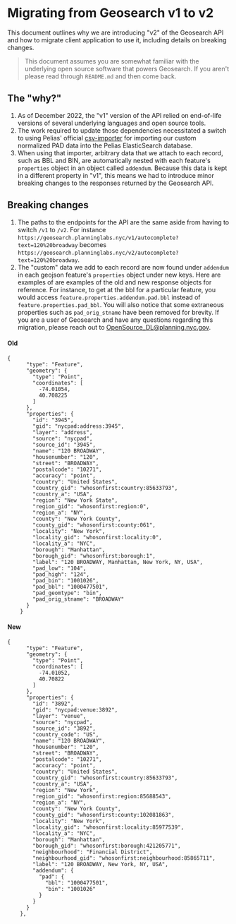 # Migrating from Geosearch v1 to v2
This document outlines why we are introducing "v2" of the Geosearch API and how to migrate client application to use it, including details on breaking changes.

> This document assumes you are somewhat familiar with the underlying open source software that powers Geosearch. If you aren't please read through `README.md` and then come back.

## The "why?"
1. As of December 2022, the "v1" version of the API relied on end-of-life versions of several underlying languages and open source tools.
2. The work required to update those dependencies necessitated a switch to using Pelias' official [csv-importer](https://github.com/pelias/csv-importer) for importing our custom normalized PAD data into the Pelias ElasticSearch database.
3. When using that importer, arbitrary data that we attach to each record, such as BBL and BIN, are automatically nested with each feature's `properties` object in an object called `addendum`. Because this data is kept in a different property in "v1", this means we had to introduce minor breaking changes to the responses returned by the Geosearch API.

## Breaking changes
1. The paths to the endpoints for the API are the same aside from having to switch `/v1` to `/v2`. For instance `https://geosearch.planninglabs.nyc/v1/autocomplete?text=120%20broadway` becomes `https://geosearch.planninglabs.nyc/v2/autocomplete?text=120%20broadway`.
2. The "custom" data we add to each record are now found under `addendum` in each geojson feature's `properties` object under new keys. Here are examples of are examples of the old and new response objects for reference. For instance, to get at the bbl for a particular feature, you would access `feature.properties.addendum.pad.bbl` instead of `feature.properties.pad_bbl`. You will also notice that some extraneous properties such as `pad_orig_stname` have been removed for brevity. If you are a user of Geosearch and have any questions regarding this migration, please reach out to OpenSource_DL@planning.nyc.gov.

#### Old
```
{
      "type": "Feature",
      "geometry": {
        "type": "Point",
        "coordinates": [
          -74.01054,
          40.708225
        ]
      },
      "properties": {
        "id": "3945",
        "gid": "nycpad:address:3945",
        "layer": "address",
        "source": "nycpad",
        "source_id": "3945",
        "name": "120 BROADWAY",
        "housenumber": "120",
        "street": "BROADWAY",
        "postalcode": "10271",
        "accuracy": "point",
        "country": "United States",
        "country_gid": "whosonfirst:country:85633793",
        "country_a": "USA",
        "region": "New York State",
        "region_gid": "whosonfirst:region:0",
        "region_a": "NY",
        "county": "New York County",
        "county_gid": "whosonfirst:county:061",
        "locality": "New York",
        "locality_gid": "whosonfirst:locality:0",
        "locality_a": "NYC",
        "borough": "Manhattan",
        "borough_gid": "whosonfirst:borough:1",
        "label": "120 BROADWAY, Manhattan, New York, NY, USA",
        "pad_low": "104",
        "pad_high": "124",
        "pad_bin": "1001026",
        "pad_bbl": "1000477501",
        "pad_geomtype": "bin",
        "pad_orig_stname": "BROADWAY"
      }
    }
```

#### New
```
{
      "type": "Feature",
      "geometry": {
        "type": "Point",
        "coordinates": [
          -74.01052,
          40.70822
        ]
      },
      "properties": {
        "id": "3892",
        "gid": "nycpad:venue:3892",
        "layer": "venue",
        "source": "nycpad",
        "source_id": "3892",
        "country_code": "US",
        "name": "120 BROADWAY",
        "housenumber": "120",
        "street": "BROADWAY",
        "postalcode": "10271",
        "accuracy": "point",
        "country": "United States",
        "country_gid": "whosonfirst:country:85633793",
        "country_a": "USA",
        "region": "New York",
        "region_gid": "whosonfirst:region:85688543",
        "region_a": "NY",
        "county": "New York County",
        "county_gid": "whosonfirst:county:102081863",
        "locality": "New York",
        "locality_gid": "whosonfirst:locality:85977539",
        "locality_a": "NYC",
        "borough": "Manhattan",
        "borough_gid": "whosonfirst:borough:421205771",
        "neighbourhood": "Financial District",
        "neighbourhood_gid": "whosonfirst:neighbourhood:85865711",
        "label": "120 BROADWAY, New York, NY, USA",
        "addendum": {
          "pad": {
            "bbl": "1000477501",
            "bin": "1001026"
          }
        }
      }
    },
```